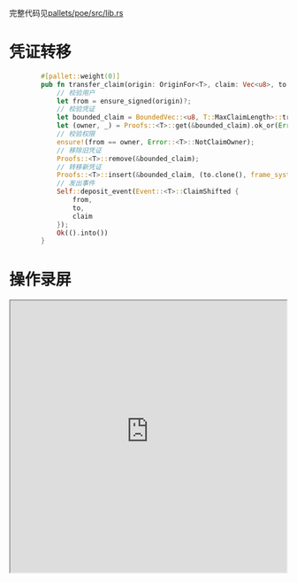 完整代码见[pallets/poe/src/lib.rs](../pallets/poe/src/lib.rs)

# 凭证转移
```rust
		#[pallet::weight(0)]
		pub fn transfer_claim(origin: OriginFor<T>, claim: Vec<u8>, to: T::AccountId) -> DispatchResultWithPostInfo {
			// 校验用户
            let from = ensure_signed(origin)?;
            // 校验凭证
			let bounded_claim = BoundedVec::<u8, T::MaxClaimLength>::try_from(claim.clone()).map_err(|_| Error::<T>::ClaimTooLong)?;
			let (owner, _) = Proofs::<T>::get(&bounded_claim).ok_or(Error::<T>::ClaimNotExist)?;
			// 校验权限
            ensure!(from == owner, Error::<T>::NotClaimOwner);
			// 移除旧凭证
            Proofs::<T>::remove(&bounded_claim);
			// 转移新凭证
            Proofs::<T>::insert(&bounded_claim, (to.clone(), frame_system::Pallet::<T>::block_number()));
			// 发出事件
            Self::deposit_event(Event::<T>::ClaimShifted {
				from,
				to,
				claim
			});
			Ok(().into())
		}

```
# 操作录屏
<iframe height=491 width=500 src="https://user-images.githubusercontent.com/83388462/208645308-a5c882a6-12d3-46ac-a362-66c644430de9.mp4"></iframe>